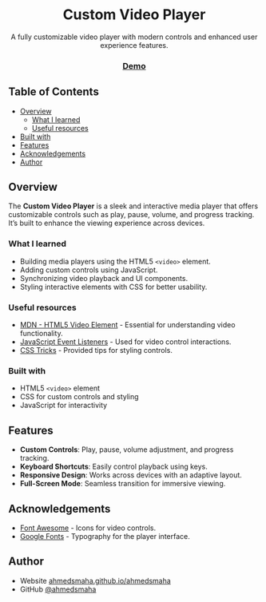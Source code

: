 <h1 align="center">Custom Video Player</h1>

<div align="center">
      A fully customizable video player with modern controls and enhanced user experience features. 
</div>

<div align="center">
  <h3>
    <a href="https://ahmedsmaha.github.io/Custom-Video-Player">
      Demo
    </a>
  </h3>
</div>

## Table of Contents

- [Overview](#overview)
  - [What I learned](#what-i-learned)
  - [Useful resources](#useful-resources)
- [Built with](#built-with)
- [Features](#features)
- [Acknowledgements](#acknowledgements)
- [Author](#author)

## Overview

The **Custom Video Player** is a sleek and interactive media player that offers customizable controls such as play, pause, volume, and progress tracking. It’s built to enhance the viewing experience across devices.

### What I learned

- Building media players using the HTML5 `<video>` element.
- Adding custom controls using JavaScript.
- Synchronizing video playback and UI components.
- Styling interactive elements with CSS for better usability.

### Useful resources

- [MDN - HTML5 Video Element](https://developer.mozilla.org/en-US/docs/Web/HTML/Element/video) - Essential for understanding video functionality.
- [JavaScript Event Listeners](https://developer.mozilla.org/en-US/docs/Web/API/EventTarget/addEventListener) - Used for video control interactions.
- [CSS Tricks](https://css-tricks.com/) - Provided tips for styling controls.

### Built with

- HTML5 `<video>` element
- CSS for custom controls and styling
- JavaScript for interactivity

## Features

- **Custom Controls**: Play, pause, volume adjustment, and progress tracking.
- **Keyboard Shortcuts**: Easily control playback using keys.
- **Responsive Design**: Works across devices with an adaptive layout.
- **Full-Screen Mode**: Seamless transition for immersive viewing.

## Acknowledgements

- [Font Awesome](https://fontawesome.com/) - Icons for video controls.
- [Google Fonts](https://fonts.google.com/) - Typography for the player interface.

## Author

- Website [ahmedsmaha.github.io/ahmedsmaha](https://ahmedsmaha.github.io/ahmedsmaha)
- GitHub [@ahmedsmaha](https://github.com/ahmedsmaha)
